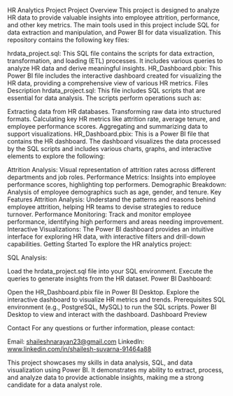 HR Analytics Project
Project Overview
This project is designed to analyze HR data to provide valuable insights into employee attrition, performance, and other key metrics. The main tools used in this project include SQL for data extraction and manipulation, and Power BI for data visualization. This repository contains the following key files:

hrdata_project.sql: This SQL file contains the scripts for data extraction, transformation, and loading (ETL) processes. It includes various queries to analyze HR data and derive meaningful insights.
HR_Dashboard.pbix: This Power BI file includes the interactive dashboard created for visualizing the HR data, providing a comprehensive view of various HR metrics.
Files Description
hrdata_project.sql: This file includes SQL scripts that are essential for data analysis. The scripts perform operations such as:

Extracting data from HR databases.
Transforming raw data into structured formats.
Calculating key HR metrics like attrition rate, average tenure, and employee performance scores.
Aggregating and summarizing data to support visualizations.
HR_Dashboard.pbix: This is a Power BI file that contains the HR dashboard. The dashboard visualizes the data processed by the SQL scripts and includes various charts, graphs, and interactive elements to explore the following:

Attrition Analysis: Visual representation of attrition rates across different departments and job roles.
Performance Metrics: Insights into employee performance scores, highlighting top performers.
Demographic Breakdown: Analysis of employee demographics such as age, gender, and tenure.
Key Features
Attrition Analysis: Understand the patterns and reasons behind employee attrition, helping HR teams to devise strategies to reduce turnover.
Performance Monitoring: Track and monitor employee performance, identifying high performers and areas needing improvement.
Interactive Visualizations: The Power BI dashboard provides an intuitive interface for exploring HR data, with interactive filters and drill-down capabilities.
Getting Started
To explore the HR analytics project:

SQL Analysis:

Load the hrdata_project.sql file into your SQL environment.
Execute the queries to generate insights from the HR dataset.
Power BI Dashboard:

Open the HR_Dashboard.pbix file in Power BI Desktop.
Explore the interactive dashboard to visualize HR metrics and trends.
Prerequisites
SQL environment (e.g., PostgreSQL, MySQL) to run the SQL scripts.
Power BI Desktop to view and interact with the dashboard.
Dashboard Preview

Contact
For any questions or further information, please contact:

Email: shaileshnarayan23@gmail.com
LinkedIn: www.linkedin.com/in/shailesh-suvarna-91464a88


This project showcases my skills in data analysis, SQL, and data visualization using Power BI. It demonstrates my ability to extract, process, and analyze data to provide actionable insights, making me a strong candidate for a data analyst role.

